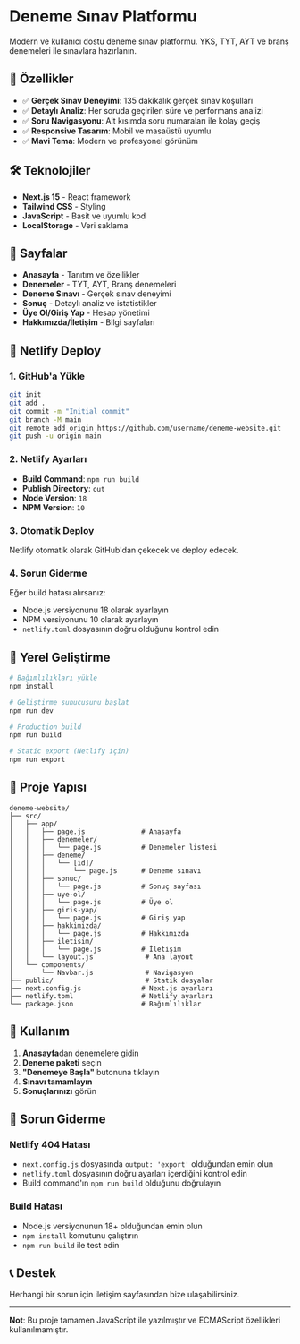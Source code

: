 # Deneme Sınav Platformu

Modern ve kullanıcı dostu deneme sınav platformu. YKS, TYT, AYT ve branş denemeleri ile sınavlara hazırlanın.

## 🚀 Özellikler

- ✅ **Gerçek Sınav Deneyimi**: 135 dakikalık gerçek sınav koşulları
- ✅ **Detaylı Analiz**: Her soruda geçirilen süre ve performans analizi
- ✅ **Soru Navigasyonu**: Alt kısımda soru numaraları ile kolay geçiş
- ✅ **Responsive Tasarım**: Mobil ve masaüstü uyumlu
- ✅ **Mavi Tema**: Modern ve profesyonel görünüm

## 🛠️ Teknolojiler

- **Next.js 15** - React framework
- **Tailwind CSS** - Styling
- **JavaScript** - Basit ve uyumlu kod
- **LocalStorage** - Veri saklama

## 📱 Sayfalar

- **Anasayfa** - Tanıtım ve özellikler
- **Denemeler** - TYT, AYT, Branş denemeleri
- **Deneme Sınavı** - Gerçek sınav deneyimi
- **Sonuç** - Detaylı analiz ve istatistikler
- **Üye Ol/Giriş Yap** - Hesap yönetimi
- **Hakkımızda/İletişim** - Bilgi sayfaları

## 🚀 Netlify Deploy

### 1. GitHub'a Yükle
```bash
git init
git add .
git commit -m "Initial commit"
git branch -M main
git remote add origin https://github.com/username/deneme-website.git
git push -u origin main
```

### 2. Netlify Ayarları
- **Build Command**: `npm run build`
- **Publish Directory**: `out`
- **Node Version**: `18`
- **NPM Version**: `10`

### 3. Otomatik Deploy
Netlify otomatik olarak GitHub'dan çekecek ve deploy edecek.

### 4. Sorun Giderme
Eğer build hatası alırsanız:
- Node.js versiyonunu 18 olarak ayarlayın
- NPM versiyonunu 10 olarak ayarlayın
- `netlify.toml` dosyasının doğru olduğunu kontrol edin

## 🔧 Yerel Geliştirme

```bash
# Bağımlılıkları yükle
npm install

# Geliştirme sunucusunu başlat
npm run dev

# Production build
npm run build

# Static export (Netlify için)
npm run export
```

## 📁 Proje Yapısı

```
deneme-website/
├── src/
│   ├── app/
│   │   ├── page.js              # Anasayfa
│   │   ├── denemeler/
│   │   │   └── page.js          # Denemeler listesi
│   │   ├── deneme/
│   │   │   └── [id]/
│   │   │       └── page.js      # Deneme sınavı
│   │   ├── sonuc/
│   │   │   └── page.js          # Sonuç sayfası
│   │   ├── uye-ol/
│   │   │   └── page.js          # Üye ol
│   │   ├── giris-yap/
│   │   │   └── page.js          # Giriş yap
│   │   ├── hakkimizda/
│   │   │   └── page.js          # Hakkımızda
│   │   ├── iletisim/
│   │   │   └── page.js          # İletişim
│   │   └── layout.js             # Ana layout
│   └── components/
│       └── Navbar.js             # Navigasyon
├── public/                       # Statik dosyalar
├── next.config.js               # Next.js ayarları
├── netlify.toml                 # Netlify ayarları
└── package.json                 # Bağımlılıklar
```

## 🎯 Kullanım

1. **Anasayfa**dan denemelere gidin
2. **Deneme paketi** seçin
3. **"Denemeye Başla"** butonuna tıklayın
4. **Sınavı tamamlayın**
5. **Sonuçlarınızı** görün

## 🔧 Sorun Giderme

### Netlify 404 Hatası
- `next.config.js` dosyasında `output: 'export'` olduğundan emin olun
- `netlify.toml` dosyasının doğru ayarları içerdiğini kontrol edin
- Build command'ın `npm run build` olduğunu doğrulayın

### Build Hatası
- Node.js versiyonunun 18+ olduğundan emin olun
- `npm install` komutunu çalıştırın
- `npm run build` ile test edin

## 📞 Destek

Herhangi bir sorun için iletişim sayfasından bize ulaşabilirsiniz.

---

**Not**: Bu proje tamamen JavaScript ile yazılmıştır ve ECMAScript özellikleri kullanılmamıştır.